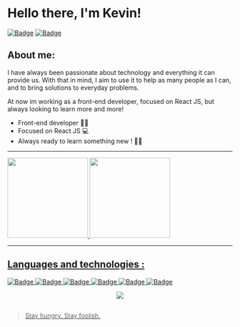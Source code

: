 # Hello there, I'm Kevin!  


  
[![Badge](https://img.shields.io/badge/LinkedIn-0077B5?style=for-the-badge&logo=linkedin&logoColor=white)](https://www.linkedin.com/in/kevin-satiro-da-costa-silva-8a551b22a/)
[![Badge](https://img.shields.io/badge/Gmail-D14836?style=for-the-badge&logo=gmail&logoColor=white)](mailto:kevinsatiro123@gmail.com)
  
## About me:

I have always been passionate about technology and everything it can provide us. With that in mind, I aim to use it to help as many people as I can, and to bring solutions to everyday problems.

At now im working as a front-end developer, focused on React JS, but always looking to learn more and more!

- Front-end developer 🦸‍♂️
- Focused on React JS 💻
- Always ready to learn something new ! 🚀🌖

***

<div>
  <a href="https://github.com/kevinscs">
  <img height="180em" src="https://github-readme-stats.vercel.app/api?username=kevinscs&show_icons=true&theme=dracula&include_all_commits=true&count_private=true"/>
  <img height="180em" src="https://github-readme-stats.vercel.app/api/top-langs/?username=kevinscs&layout=compact&langs_count=16&theme=dracula"/>
<div>

***
## Languages and technologies : 

![Badge](https://img.shields.io/badge/-ReactJs-61DAFB?logo=react&logoColor=white&style=for-the-badge)
![Badge](https://img.shields.io/badge/JavaScript-F7DF1E?style=for-the-badge&logo=javascript&logoColor=black)
![Badge](https://img.shields.io/badge/HTML5-E34F26?style=for-the-badge&logo=html5&logoColor=white)
![Badge](https://img.shields.io/badge/CSS3-1572B6?style=for-the-badge&logo=css3&logoColor=white)
![Badge](https://img.shields.io/badge/Sass-CC6699?style=for-the-badge&logo=sass&logoColor=white)
![Badge](https://img.shields.io/badge/Git-F05032?style=for-the-badge&logo=Git&logoColor=white)



<div align="center">
<img src="https://i.pinimg.com/originals/14/eb/c8/14ebc88651f61d67a40047ebd563501d.gif" >
</div>


##

> Stay hungry. Stay foolish.
>
